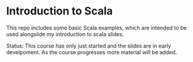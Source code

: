 Introduction to Scala
=====================

This repo includes some basic Scala examples, which are intended to be
used alongslide my introduction to scala slides.

Status: This course has only just started and the slides are in early 
develpoment. As the course progresses more material will be added.
